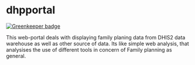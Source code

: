 # dhpportal

[![Greenkeeper badge](https://badges.greenkeeper.io/interactive-apps/dhpportalv2.svg)](https://greenkeeper.io/)

This web-portal deals with displaying family planing data from DHIS2 data warehouse as well as other source of data.
Its like simple web analysis, that analysises the use of different tools in concern of Family planning as general.
